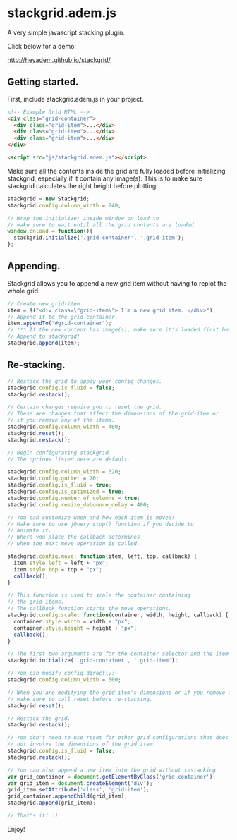# stackgrid.adem.js

A very simple javascript stacking plugin.

Click below for a demo:

http://heyadem.github.io/stackgrid/

## Getting started.

First, include stackgrid.adem.js in your project.

```html
<!-- Example Grid HTML -->
<div class="grid-container">
  <div class="grid-item">...</div>
  <div class="grid-item">...</div>
  <div class="grid-item">...</div>
</div>

<script src="js/stackgrid.adem.js"></script>
```

Make sure all the contents inside the grid are fully loaded before initializing stackgrid,
especially if it contain any image(s).
This is to make sure stackgrid calculates the right height before plotting.


```javascript
stackgrid = new Stackgrid;
stackgrid.config.column_width = 240;

// Wrap the initializer inside window on load to
// make sure to wait until all the grid contents are loaded.
window.onload = function(){
  stackgrid.initialize('.grid-container', '.grid-item');
};
```

## Appending.

Stackgrid allows you to append a new grid item without
having to replot the whole grid.

```javascript
// Create new grid-item.
item = $("<div class=\"grid-item\"> I'm a new grid item. </div>");
// Append it to the grid-container.
item.appendTo("#grid-container");
// *** If the new content has image(s), make sure it's loaded first before appending!
// Append to stackgrid!
stackgrid.append(item);
```

## Re-stacking.

```javascript
// Restack the grid to apply your config changes.
stackgrid.config.is_fluid = false;
stackgrid.restack();

// Certain changes require you to reset the grid.
// These are changes that affect the dimensions of the grid-item or
// if you remove any of the items.
stackgrid.config.column_width = 400;
stackgrid.reset();
stackgrid.restack();

// Begin configurating stackgrid.
// The options listed here are default.

stackgrid.config.column_width = 320;
stackgrid.config.gutter = 20;
stackgrid.config.is_fluid = true;
stackgrid.config.is_optimized = true;
stackgrid.config.number_of_columns = true;
stackgrid.config.resize_debounce_delay = 400;

// You can customize when and how each item is moved!
// Make sure to use jQuery stop() function if you decide to
// animate it.
// Where you place the callback determines
// when the next move operation is called.

stackgrid.config.move: function(item, left, top, callback) {
  item.style.left = left + "px";
  item.style.top = top + "px";
  callback();
}

// This function is used to scale the container containing
// the grid items.
// The callback function starts the move operations.
stackgrid.config.scale: function(container, width, height, callback) {
  container.style.width = width + "px";
  container.style.height = height + "px";
  callback();
}

// The first two arguments are for the container selector and the item selector.
stackgrid.initialize('.grid-container', '.grid-item');

// You can modify config directly:
stackgrid.config.column_width = 500;

// When you are modifying the grid-item's dimensions or if you remove a grid-item,
// make sure to call reset before re-stacking.
stackgrid.reset();

// Restack the grid.
stackgrid.restack();

// You don't need to use reset for other grid configurations that does
// not involve the dimensions of the grid item.
stackgrid.config.is_fluid = false;
stackgrid.restack();

// You can also append a new item into the grid without restacking.
var grid_container = document.getElementByClass('grid-container');
var grid_item = document.createElement('div');
grid_item.setAttribute('class', 'grid-item');
grid_container.appendChild(grid_item);
stackgrid.append(grid_item);

// That's it! :)

```


Enjoy!
